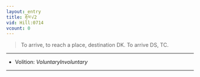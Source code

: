 ```yaml
---
layout: entry
title: རྟོལ་√2
vid: Hill:0714
vcount: 0
---
```

> To arrive, to reach a place, destination DK\. To arrive DS, TC\.

---
* Volition: _VoluntaryInvoluntary_

---

